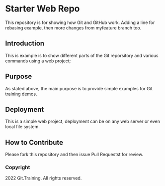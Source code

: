 # Starter Web Repo

This repository is for showing how Git and GitHub work.
Adding a line for rebasing example, then more changes from 
myfeature branch too.

## Introduction

This is example is to show different parts of the Git reporsitory and various
commands using a web project;

## Purpose

As stated above, the main purpose is to provide simple examples for Git
training demos.


## Deployment

This is a simple web project, deployment can be on any web server or even 
local file system.


## How to Contribute

Please fork this repository and then issue Pull Requestst for review.


### Copyright

2022 Git.Training. All rights reserved.

